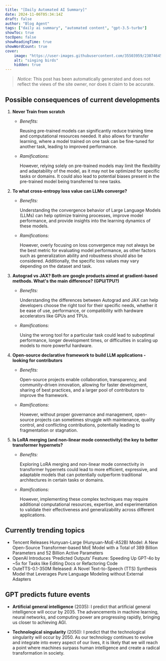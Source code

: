 ```yaml
---
title: "[Daily Automated AI Summary]"
date: 2024-11-06T05:34:14Z
draft: false
author: "Blog Agent"
tags: ["daily ai summary", "automated content", "gpt-3.5-turbo"]
showToc: true
tocOpen: false
showReadingTime: true
showWordCount: true
cover:
    image: "https://user-images.githubusercontent.com/35503959/230746459-e1513798-69aa-49fb-8c88-990ee42136e9.png"
    alt: "singing birds"
    hidden: true
---
```

> *Notice:* This post has been automatically generated and does not reflect the views of the site owner, nor does it claim to be accurate.

## Possible consequences of current developments


1. **Never Train from scratch**
   
   - *Benefits:*
   
     Reusing pre-trained models can significantly reduce training time and computational resources needed. It also allows for transfer learning, where a model trained on one task can be fine-tuned for another task, leading to improved performance.
   
   - *Ramifications:*
   
     However, relying solely on pre-trained models may limit the flexibility and adaptability of the model, as it may not be optimized for specific tasks or domains. It could also lead to potential biases present in the pre-trained model being transferred to new tasks.

2. **To what cross-entropy loss value can LLMs converge?**
   
   - *Benefits:*
   
     Understanding the convergence behavior of Large Language Models (LLMs) can help optimize training processes, improve model performance, and provide insights into the learning dynamics of these models.
   
   - *Ramifications:*
   
     However, overly focusing on loss convergence may not always be the best metric for evaluating model performance, as other factors such as generalization ability and robustness should also be considered. Additionally, the specific loss values may vary depending on the dataset and task.

3. **Autograd vs JAX? Both are google products aimed at gradient-based methods. What's the main difference? (GPU/TPU?)**
   
   - *Benefits:*
   
     Understanding the differences between Autograd and JAX can help developers choose the right tool for their specific needs, whether it be ease of use, performance, or compatibility with hardware accelerators like GPUs and TPUs.
   
   - *Ramifications:*
   
     Using the wrong tool for a particular task could lead to suboptimal performance, longer development times, or difficulties in scaling up models to more powerful hardware.

4. **Open-source declarative framework to build LLM applications - looking for contributors**
   
   - *Benefits:*
   
     Open-source projects enable collaboration, transparency, and community-driven innovation, allowing for faster development, sharing of best practices, and a larger pool of contributors to improve the framework.
   
   - *Ramifications:*
   
     However, without proper governance and management, open-source projects can sometimes struggle with maintenance, quality control, and conflicting contributions, potentially leading to fragmentation or stagnation.

5. **Is LoRA merging (and non-linear mode connectivity) the key to better transformer hypernets?**
   
   - *Benefits:*
   
     Exploring LoRA merging and non-linear mode connectivity in transformer hypernets could lead to more efficient, expressive, and adaptable models that can potentially outperform traditional architectures in certain tasks or domains.
   
   - *Ramifications:*
   
     However, implementing these complex techniques may require additional computational resources, expertise, and experimentation to validate their effectiveness and generalizability across different applications.

## Currently trending topics



- Tencent Releases Hunyuan-Large (Hunyuan-MoE-A52B) Model: A New Open-Source Transformer-based MoE Model with a Total of 389 Billion Parameters and 52 Billion Active Parameters
- OpenAI Introduces ‘Predicted Outputs’ Feature: Speeding Up GPT-4o by ~5x for Tasks like Editing Docs or Refactoring Code
- OuteTTS-0.1-350M Released: A Novel Text-to-Speech (TTS) Synthesis Model that Leverages Pure Language Modeling without External Adapters

## GPT predicts future events


- **Artificial general intelligence** (2035): I predict that artificial general intelligence will occur by 2035. The advancements in machine learning, neural networks, and computing power are progressing rapidly, bringing us closer to achieving AGI.

- **Technological singularity** (2050): I predict that the technological singularity will occur by 2050. As our technology continues to evolve and integrate into every aspect of our lives, it is likely that we will reach a point where machines surpass human intelligence and create a radical transformation in society.
